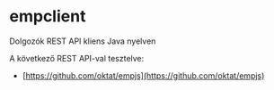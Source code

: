 # empclient

Dolgozók REST API kliens Java nyelven

A következő REST API-val tesztelve:

* [https://github.com/oktat/empjs](https://github.com/oktat/empjs)
